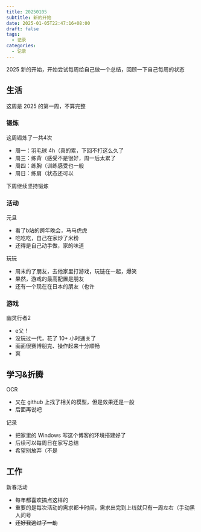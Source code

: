 ```yaml
---
title: 20250105
subtitle: 新的开始
date: 2025-01-05T22:47:16+08:00
draft: false
tags:
  - 记录
categories:
  - 记录
---
```


2025 新的开始，开始尝试每周给自己做一个总结，回顾一下自己每周的状态

## 生活

这周是 2025 的第一周，不算完整

### 锻炼

这周锻炼了一共4次

* 周一：羽毛球 4h（真的累，下回不打这么久了
* 周三：练背（感受不是很好，周一后太累了
* 周四：练胸（训练感受也一般
* 周日：练肩（状态还可以

下周继续坚持锻炼

### 活动

元旦

* 看了b站的跨年晚会，马马虎虎
* 吃吃吃，自己在家炒了米粉
* 还得是自己动手做，家的味道

玩玩

* 周末约了朋友，去他家里打游戏，玩链在一起，爆笑
* 果然，游戏的最高配置是朋友
* 还有一个现在在日本的朋友（也许

### 游戏

幽灵行者2

* e父！
* 没玩过一代，花了 10+ 小时通关了
* 画面很赛博朋克、操作起来十分顺畅
* 爽

## 学习&折腾

OCR

* 又在 github 上找了相关的模型，但是效果还是一般
* 后面再说吧

记录

* 把家里的 Windows 写这个博客的环境搭建好了
* 后续可以每周日在家写总结
* 希望别放弃（不是

## 工作

新春活动

* 每年都喜欢搞点这样的
* 重要的是每次活动的需求都卡时间，需求出完到上线就只有一周左右（手动黑人问号
* ~~还好我逃过了一劫~~
